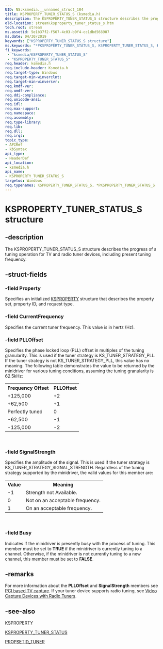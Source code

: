 ```yaml
---
UID: NS:ksmedia.__unnamed_struct_104
title: KSPROPERTY_TUNER_STATUS_S (ksmedia.h)
description: The KSPROPERTY_TUNER_STATUS_S structure describes the progress of a tuning operation for TV and radio tuner devices, including present tuning frequency.
old-location: stream\ksproperty_tuner_status_s.htm
tech.root: stream
ms.assetid: 5e1b37f2-f567-4c03-b0f4-cc1dbd568907
ms.date: 04/30/2019
keywords: ["KSPROPERTY_TUNER_STATUS_S structure"]
ms.keywords: "*PKSPROPERTY_TUNER_STATUS_S, KSPROPERTY_TUNER_STATUS_S, KSPROPERTY_TUNER_STATUS_S structure [Streaming Media Devices], PKSPROPERTY_TUNER_STATUS_S, PKSPROPERTY_TUNER_STATUS_S structure pointer [Streaming Media Devices], ksmedia/KSPROPERTY_TUNER_STATUS_S, ksmedia/PKSPROPERTY_TUNER_STATUS_S, stream.ksproperty_tuner_status_s, vidcapstruct_a36247d8-99d7-4dad-8632-5feb685616d6.xml"
f1_keywords:
 - "ksmedia/KSPROPERTY_TUNER_STATUS_S"
 - "KSPROPERTY_TUNER_STATUS_S"
req.header: ksmedia.h
req.include-header: Ksmedia.h
req.target-type: Windows
req.target-min-winverclnt: 
req.target-min-winversvr: 
req.kmdf-ver: 
req.umdf-ver: 
req.ddi-compliance: 
req.unicode-ansi: 
req.idl: 
req.max-support: 
req.namespace: 
req.assembly: 
req.type-library: 
req.lib: 
req.dll: 
req.irql: 
topic_type:
- APIRef
- kbSyntax
api_type:
- HeaderDef
api_location:
- ksmedia.h
api_name:
- KSPROPERTY_TUNER_STATUS_S
targetos: Windows
req.typenames: KSPROPERTY_TUNER_STATUS_S, *PKSPROPERTY_TUNER_STATUS_S
---
```


# KSPROPERTY_TUNER_STATUS_S structure


## -description


The KSPROPERTY_TUNER_STATUS_S structure describes the progress of a tuning operation for TV and radio tuner devices, including present tuning frequency.


## -struct-fields




### -field Property

Specifies an initialized <a href="https://docs.microsoft.com/previous-versions/ff564262(v=vs.85)">KSPROPERTY</a> structure that describes the property set, property ID, and request type. 


### -field CurrentFrequency

Specifies the current tuner frequency. This value is in hertz (Hz).


### -field PLLOffset

Specifies the phase locked loop (PLL) offset in multiples of the tuning granularity. This is used if the tuner strategy is KS_TUNER_STRATEGY_PLL. If the tuner strategy is not KS_TUNER_STRATEGY_PLL, this value has no meaning. The following table demonstrates the value to be returned by the minidriver for various tuning conditions, assuming the tuning granularity is 62.5kHz:

<table>
<tr>
<th>Frequency Offset</th>
<th>PLLOffset</th>
</tr>
<tr>
<td>
+125,000

</td>
<td>
+2

</td>
</tr>
<tr>
<td>
+62,500

</td>
<td>
+1

</td>
</tr>
<tr>
<td>
Perfectly tuned

</td>
<td>
0

</td>
</tr>
<tr>
<td>
-62,500

</td>
<td>
-1

</td>
</tr>
<tr>
<td>
-125,000

</td>
<td>
-2

</td>
</tr>
</table>
 


### -field SignalStrength

Specifies the amplitude of the signal. This is used if the tuner strategy is KS_TUNER_STRATEGY_SIGNAL_STRENGTH. Regardless of the tuning strategy supported by the minidriver, the valid values for this member are:

<table>
<tr>
<th>Value</th>
<th>Meaning</th>
</tr>
<tr>
<td>
-1

</td>
<td>
Strength not Available.

</td>
</tr>
<tr>
<td>
0

</td>
<td>
Not on an acceptable frequency.

</td>
</tr>
<tr>
<td>
1

</td>
<td>
On an acceptable frequency.

</td>
</tr>
</table>
 


### -field Busy

Indicates if the minidriver is presently busy with the process of tuning. This member must be set to <b>TRUE</b> if the minidriver is currently tuning to a channel. Otherwise, if the minidriver is not currently tuning to a new channel, this member must be set to <b>FALSE</b>.


## -remarks



For more information about the <b>PLLOffset</b> and <b>SignalStrength</b> members see <a href="https://docs.microsoft.com/windows-hardware/drivers/stream/pci-based-tv-capture">PCI based TV capture</a>. If your tuner device supports radio tuning, see <a href="https://docs.microsoft.com/windows-hardware/drivers/stream/video-capture-devices-with-radio-tuners">Video Capture Devices with Radio Tuners</a>.




## -see-also




<a href="https://docs.microsoft.com/previous-versions/ff564262(v=vs.85)">KSPROPERTY</a>



<a href="https://docs.microsoft.com/windows-hardware/drivers/stream/ksproperty-tuner-status">KSPROPERTY_TUNER_STATUS</a>



<a href="https://docs.microsoft.com/windows-hardware/drivers/stream/propsetid-tuner">PROPSETID_TUNER</a>
 

 

